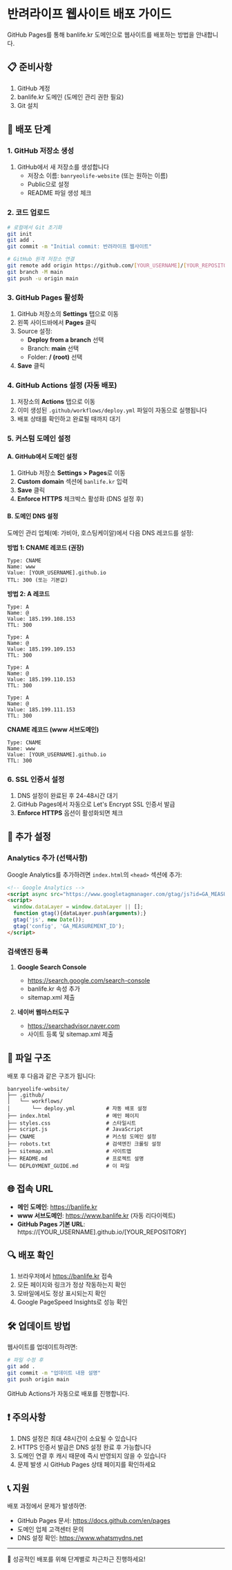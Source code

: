 # 반려라이프 웹사이트 배포 가이드

GitHub Pages를 통해 banlife.kr 도메인으로 웹사이트를 배포하는 방법을 안내합니다.

## 📋 준비사항

1. GitHub 계정
2. banlife.kr 도메인 (도메인 관리 권한 필요)
3. Git 설치

## 🚀 배포 단계

### 1. GitHub 저장소 생성

1. GitHub에서 새 저장소를 생성합니다
   - 저장소 이름: `banryeolife-website` (또는 원하는 이름)
   - Public으로 설정
   - README 파일 생성 체크

### 2. 코드 업로드

```bash
# 로컬에서 Git 초기화
git init
git add .
git commit -m "Initial commit: 반려라이프 웹사이트"

# GitHub 원격 저장소 연결
git remote add origin https://github.com/[YOUR_USERNAME]/[YOUR_REPOSITORY].git
git branch -M main
git push -u origin main
```

### 3. GitHub Pages 활성화

1. GitHub 저장소의 **Settings** 탭으로 이동
2. 왼쪽 사이드바에서 **Pages** 클릭
3. Source 설정:
   - **Deploy from a branch** 선택
   - Branch: **main** 선택
   - Folder: **/ (root)** 선택
4. **Save** 클릭

### 4. GitHub Actions 설정 (자동 배포)

1. 저장소의 **Actions** 탭으로 이동
2. 이미 생성된 `.github/workflows/deploy.yml` 파일이 자동으로 실행됩니다
3. 배포 상태를 확인하고 완료될 때까지 대기

### 5. 커스텀 도메인 설정

#### A. GitHub에서 도메인 설정
1. GitHub 저장소 **Settings > Pages**로 이동
2. **Custom domain** 섹션에 `banlife.kr` 입력
3. **Save** 클릭
4. **Enforce HTTPS** 체크박스 활성화 (DNS 설정 후)

#### B. 도메인 DNS 설정
도메인 관리 업체(예: 가비아, 호스팅케이알)에서 다음 DNS 레코드를 설정:

**방법 1: CNAME 레코드 (권장)**
```
Type: CNAME
Name: www
Value: [YOUR_USERNAME].github.io
TTL: 300 (또는 기본값)
```

**방법 2: A 레코드**
```
Type: A
Name: @
Value: 185.199.108.153
TTL: 300

Type: A
Name: @
Value: 185.199.109.153
TTL: 300

Type: A
Name: @
Value: 185.199.110.153
TTL: 300

Type: A
Name: @
Value: 185.199.111.153
TTL: 300
```

**CNAME 레코드 (www 서브도메인)**
```
Type: CNAME
Name: www
Value: [YOUR_USERNAME].github.io
TTL: 300
```

### 6. SSL 인증서 설정

1. DNS 설정이 완료된 후 24-48시간 대기
2. GitHub Pages에서 자동으로 Let's Encrypt SSL 인증서 발급
3. **Enforce HTTPS** 옵션이 활성화되면 체크

## 🔧 추가 설정

### Analytics 추가 (선택사항)

Google Analytics를 추가하려면 `index.html`의 `<head>` 섹션에 추가:

```html
<!-- Google Analytics -->
<script async src="https://www.googletagmanager.com/gtag/js?id=GA_MEASUREMENT_ID"></script>
<script>
  window.dataLayer = window.dataLayer || [];
  function gtag(){dataLayer.push(arguments);}
  gtag('js', new Date());
  gtag('config', 'GA_MEASUREMENT_ID');
</script>
```

### 검색엔진 등록

1. **Google Search Console**
   - https://search.google.com/search-console
   - banlife.kr 속성 추가
   - sitemap.xml 제출

2. **네이버 웹마스터도구**
   - https://searchadvisor.naver.com
   - 사이트 등록 및 sitemap.xml 제출

## 📁 파일 구조

배포 후 다음과 같은 구조가 됩니다:

```
banryeolife-website/
├── .github/
│   └── workflows/
│       └── deploy.yml          # 자동 배포 설정
├── index.html                  # 메인 페이지
├── styles.css                  # 스타일시트
├── script.js                   # JavaScript
├── CNAME                       # 커스텀 도메인 설정
├── robots.txt                  # 검색엔진 크롤링 설정
├── sitemap.xml                 # 사이트맵
├── README.md                   # 프로젝트 설명
└── DEPLOYMENT_GUIDE.md         # 이 파일
```

## 🌐 접속 URL

- **메인 도메인**: https://banlife.kr
- **www 서브도메인**: https://www.banlife.kr (자동 리다이렉트)
- **GitHub Pages 기본 URL**: https://[YOUR_USERNAME].github.io/[YOUR_REPOSITORY]

## 🔍 배포 확인

1. 브라우저에서 https://banlife.kr 접속
2. 모든 페이지와 링크가 정상 작동하는지 확인
3. 모바일에서도 정상 표시되는지 확인
4. Google PageSpeed Insights로 성능 확인

## 🛠 업데이트 방법

웹사이트를 업데이트하려면:

```bash
# 파일 수정 후
git add .
git commit -m "업데이트 내용 설명"
git push origin main
```

GitHub Actions가 자동으로 배포를 진행합니다.

## ❗ 주의사항

1. DNS 설정은 최대 48시간이 소요될 수 있습니다
2. HTTPS 인증서 발급은 DNS 설정 완료 후 가능합니다
3. 도메인 연결 후 캐시 때문에 즉시 반영되지 않을 수 있습니다
4. 문제 발생 시 GitHub Pages 상태 페이지를 확인하세요

## 📞 지원

배포 과정에서 문제가 발생하면:
- GitHub Pages 문서: https://docs.github.com/en/pages
- 도메인 업체 고객센터 문의
- DNS 설정 확인: https://www.whatsmydns.net

---

🎉 성공적인 배포를 위해 단계별로 차근차근 진행하세요! 